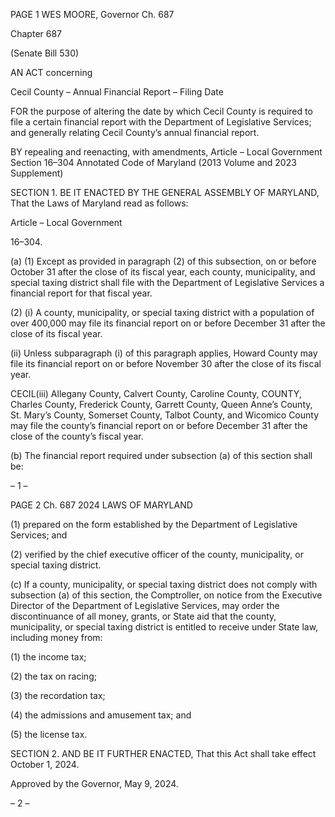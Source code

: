 PAGE 1
WES MOORE, Governor Ch. 687

Chapter 687

(Senate Bill 530)

AN ACT concerning

Cecil County – Annual Financial Report – Filing Date

FOR the purpose of altering the date by which Cecil County is required to file a certain
financial report with the Department of Legislative Services; and generally relating
Cecil County’s annual financial report.

BY repealing and reenacting, with amendments,
Article – Local Government
Section 16–304
Annotated Code of Maryland
(2013 Volume and 2023 Supplement)

SECTION 1. BE IT ENACTED BY THE GENERAL ASSEMBLY OF MARYLAND,
That the Laws of Maryland read as follows:

Article – Local Government

16–304.

(a) (1) Except as provided in paragraph (2) of this subsection, on or before
October 31 after the close of its fiscal year, each county, municipality, and special taxing
district shall file with the Department of Legislative Services a financial report for that
fiscal year.

(2) (i) A county, municipality, or special taxing district with a
population of over 400,000 may file its financial report on or before December 31 after the
close of its fiscal year.

(ii) Unless subparagraph (i) of this paragraph applies, Howard
County may file its financial report on or before November 30 after the close of its fiscal
year.

CECIL(iii) Allegany County, Calvert County, Caroline County,
COUNTY, Charles County, Frederick County, Garrett County, Queen Anne’s County, St.
Mary’s County, Somerset County, Talbot County, and Wicomico County may file the
county’s financial report on or before December 31 after the close of the county’s fiscal year.

(b) The financial report required under subsection (a) of this section shall be:

– 1 –

PAGE 2
Ch. 687 2024 LAWS OF MARYLAND

(1) prepared on the form established by the Department of Legislative
Services; and

(2) verified by the chief executive officer of the county, municipality, or
special taxing district.

(c) If a county, municipality, or special taxing district does not comply with
subsection (a) of this section, the Comptroller, on notice from the Executive Director of the
Department of Legislative Services, may order the discontinuance of all money, grants, or
State aid that the county, municipality, or special taxing district is entitled to receive under
State law, including money from:

(1) the income tax;

(2) the tax on racing;

(3) the recordation tax;

(4) the admissions and amusement tax; and

(5) the license tax.

SECTION 2. AND BE IT FURTHER ENACTED, That this Act shall take effect
October 1, 2024.

Approved by the Governor, May 9, 2024.

– 2 –